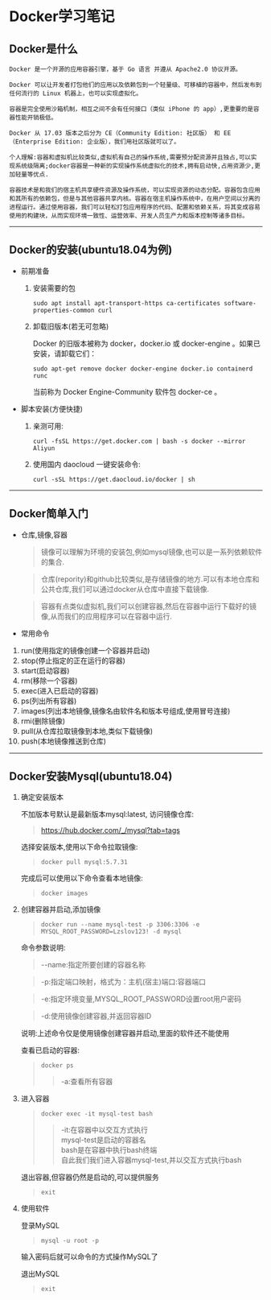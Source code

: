 # Docker学习笔记

## Docker是什么

    Docker 是一个开源的应用容器引擎，基于 Go 语言 并遵从 Apache2.0 协议开源。

    Docker 可以让开发者打包他们的应用以及依赖包到一个轻量级、可移植的容器中，然后发布到任何流行的 Linux 机器上，也可以实现虚拟化。

    容器是完全使用沙箱机制，相互之间不会有任何接口（类似 iPhone 的 app）,更重要的是容器性能开销极低。

    Docker 从 17.03 版本之后分为 CE（Community Edition: 社区版） 和 EE（Enterprise Edition: 企业版），我们用社区版就可以了。

    个人理解:容器和虚拟机比较类似,虚拟机有自己的操作系统,需要预分配资源并且独占,可以实现系统级隔离;docker容器是一种新的实现操作系统虚拟化的技术,拥有启动快,占用资源少,更加轻量等优点.

    容器技术是和我们的宿主机共享硬件资源及操作系统，可以实现资源的动态分配。容器包含应用和其所有的依赖包，但是与其他容器共享内核。容器在宿主机操作系统中，在用户空间以分离的进程运行。通过使用容器，我们可以轻松打包应用程序的代码、配置和依赖关系，将其变成容易使用的构建块，从而实现环境一致性、运营效率、开发人员生产力和版本控制等诸多目标。

---

## Docker的安装(ubuntu18.04为例)

+ 前期准备

    1. 安装需要的包

        `sudo apt install apt-transport-https ca-certificates software-properties-common curl`
    
    2. 卸载旧版本(若无可忽略)

        Docker 的旧版本被称为 docker，docker.io 或 docker-engine 。如果已安装，请卸载它们：

        `sudo apt-get remove docker docker-engine docker.io containerd runc`

        当前称为 Docker Engine-Community 软件包 docker-ce 。

+ 脚本安装(方便快捷)

    1. 亲测可用:

        `curl -fsSL https://get.docker.com | bash -s docker --mirror Aliyun`
    
    2. 使用国内 daocloud 一键安装命令:
    
         `curl -sSL https://get.daocloud.io/docker | sh`
---
## Docker简单入门

+ 仓库,镜像,容器

    > 镜像可以理解为环境的安装包,例如mysql镜像,也可以是一系列依赖软件的集合.

    > 仓库(repority)和github比较类似,是存储镜像的地方.可以有本地仓库和公共仓库,我们可以通过docker从仓库中直接下载镜像.

    > 容器有点类似虚拟机,我们可以创建容器,然后在容器中运行下载好的镜像,从而我们的应用程序可以在容器中运行.

+ 常用命令

1. run(使用指定的镜像创建一个容器并启动)
2. stop(停止指定的正在运行的容器)
3. start(启动容器)
3. rm(移除一个容器)
4. exec(进入已启动的容器)
5. ps(列出所有容器)
6. images(列出本地镜像,镜像名由软件名和版本号组成,使用冒号连接)
7. rmi(删除镜像)
8. pull(从仓库拉取镜像到本地,类似下载镜像)
9. push(本地镜像推送到仓库)

---
## Docker安装Mysql(ubuntu18.04)

1. 确定安装版本

    不加版本号默认是最新版本mysql:latest,
    访问镜像仓库:
    > <https://hub.docker.com/_/mysql?tab=tags>
    
    选择安装版本,使用以下命令拉取镜像:
    > `docker pull mysql:5.7.31`

    完成后可以使用以下命令查看本地镜像:
    > `docker images`

2. 创建容器并启动,添加镜像

    > ```docker run --name mysql-test -p 3306:3306 -e MYSQL_ROOT_PASSWORD=Lzslov123! -d mysql```

    命令参数说明:
    > --name:指定所要创建的容器名称
    
    > -p:指定端口映射，格式为：主机(宿主)端口:容器端口

    > -e:指定环境变量,MYSQL_ROOT_PASSWORD设置root用户密码

    > -d:使用镜像创建容器,并返回容器ID

    说明:上述命令仅是使用镜像创建容器并启动,里面的软件还不能使用

    查看已启动的容器:
    > `docker ps`
    >> -a:查看所有容器

3. 进入容器

    > `docker exec -it mysql-test bash`
    >> -it:在容器中以交互方式执行   
    >> mysql-test是启动的容器名     
    >> bash是在容器中执行bash终端       
    >> 自此我们我们进入容器mysql-test,并以交互方式执行bash   
   
    退出容器,但容器仍然是启动的,可以提供服务

     > `exit`


4. 使用软件

    登录MySQL
    > `mysql -u root -p`

    输入密码后就可以命令的方式操作MySQL了

    退出MySQL
    > `exit`